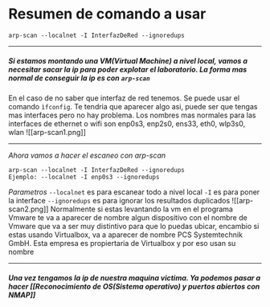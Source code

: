 
# Resumen de comando a usar

```shell
arp-scan --localnet -I InterfazDeRed --ignoredups
```

-------
##### Si estamos montando una VM(Virtual Machine) a nivel local, vamos a necesitar sacar la ip para poder explotar el laboratorio. La forma mas normal de conseguir la ip es con `arp-scan`

En el caso de no saber que interfaz de red tenemos. Se puede usar el comando `ìfconfig`. Te tendria que aparecer algo asi, puede ser que tengas mas interfaces pero no hay problema.
Los nombres mas normales para las interfaces de ethernet o wifi son enp0s3, enp2s0, ens33, eth0, wlp3s0, wlan
![[arp-scan1.png]]

-----------
*Ahora vamos a hacer el escaneo con arp-scan*

```shell
arp-scan --localnet -I InterfazDeRed --ignoredups
Ejemplo: --localnet -I enp0s3 --ignoredups
```

*Parametros*
	`--localnet` es para escanear todo a nivel local
	`-I` es para poner la interface
	`--ignoredups` es para ignorar los resultados duplicados
![[arp-scan2.png]]
Normalmente si estas levantando la vm en el programa Vmware te va a aparecer de nombre algun dispositivo con el nombre de Vmware que va a ser muy distintivo para que lo puedas ubicar, encambio si estas usando Virtualbox, va a aparecer de nombre PCS Systemtechnik GmbH. Esta empresa es propiertaria de Virtualbox y por eso usan su nombre

------
##### Una vez tengamos la ip de nuestra maquina victima. Ya podemos pasar a hacer [[Reconocimiento de OS(Sistema operativo) y puertos abiertos con NMAP]]

